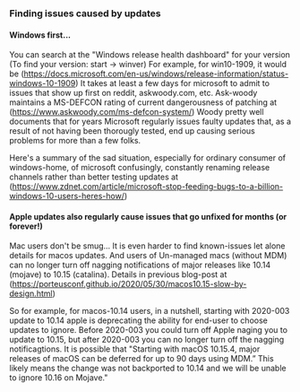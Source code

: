 ### Finding issues caused by updates
#### Windows first...
You can search at the "Windows release health dashboard" for your version (To find your version: start -> winver) For example, for win10-1909, it would be (https://docs.microsoft.com/en-us/windows/release-information/status-windows-10-1909)
It takes at least a few days for microsoft to admit to issues that show up first on reddit, askwoody.com, etc. Ask-woody maintains a MS-DEFCON rating of current dangerousness of patching at (https://www.askwoody.com/ms-defcon-system/)   Woody pretty well documents that for years Microsoft regularly issues faulty updates that, as a result of not having been thorougly tested, end up causing serious problems for more than a few folks. 

Here's a summary of the sad situation, especially for ordinary consumer of windows-home, of microsoft confusingly, constantly renaming release channels rather than better testing updates at (https://www.zdnet.com/article/microsoft-stop-feeding-bugs-to-a-billion-windows-10-users-heres-how/)

#### Apple updates also regularly cause issues that go unfixed for months (or forever!)
Mac users don't be smug... It is even harder to find known-issues let alone details for macos updates. And users of Un-managed macs (without MDM) can no longer turn off nagging notifications of major releases like 10.14 (mojave) to 10.15 (catalina). Details in previous blog-post at (https://porteusconf.github.io/2020/05/30/macos10.15-slow-by-design.html)

So for example, for macos-10.14 users, in a nutshell, starting with 2020-003 update to 10.14 apple is deprecating the ability for end-user to choose updates to ignore. Before 2020-003 you could turn off Apple naging you to update to 10.15, but after 2020-003 you can no longer turn off the nagging notificagtions. It is possible that "Starting with macOS 10.15.4, major releases of macOS can be deferred for up to 90 days using MDM.” This likely means the change was not backported to 10.14 and we will be unable to ignore 10.16 on Mojave." 
